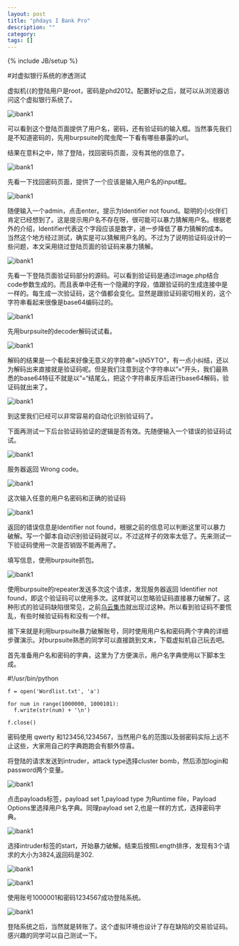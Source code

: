 ```yaml
---
layout: post
title: "phdays I Bank Pro"
description: ""
category: 
tags: []
---
```

{% include JB/setup %}

#对虚拟银行系统的渗透测试

虚拟机{{的登陆用户是root，密码是phd2012。配置好ip之后，就可以从浏览器访问这个虚拟银行系统了。

![ibank1]({{site.img_url}}ibank1.png)


可以看到这个登陆页面提供了用户名，密码，还有验证码的输入框。当然事先我们是不知道密码的，先用burpsuite的爬虫爬一下看有哪些暴露的url。

结果在意料之中，除了登陆，找回密码页面，没有其他的信息了。

![ibank1]({{site.img_url}}ibank2.png)

先看一下找回密码页面，提供了一个应该是输入用户名的input框。

![ibank1]({{site.img_url}}ibank3.png)

随便输入一个admin，点击enter。提示为Identifier not found。聪明的小伙伴们肯定已经想到了。这是提示用户名不存在呀，很可能可以暴力猜解用户名。根据老外的介绍，Identifier代表这个字段应该是数字，进一步降低了暴力猜解的成本。当然这个地方经过测试，确实是可以猜解用户名的。不过为了说明验证码设计的一些问题，本文采用绕过登陆页面的验证码来暴力猜解。

![ibank1]({{site.img_url}}ibank4.png)


先看一下登陆页面验证码部分的源码。可以看到验证码是通过image.php结合code参数生成的。而且表单中还有一个隐藏的字段，值跟验证码的生成连接中是一样的。每生成一次验证码，这个值都会变化。显然是跟验证码密切相关的，这个字符串看起来很像是base64编码过的。


![ibank1]({{site.img_url}}ibank6.png)

先用burpsuite的decoder解码试试看。

![ibank1]({{site.img_url}}ibank7.png)

解码的结果是一个看起来好像无意义的字符串"=IjN5YTO"，有一点小纠结，还以为解码出来直接就是验证码呢。但是我们注意到这个字符串以”=“开头，我们最熟悉的base64特征不就是以”=“结尾么，把这个字符串反序后进行base64解码，验证码就出来了。

![ibank1]({{site.img_url}}ibank8.png)

到这里我们已经可以非常容易的自动化识别验证码了。

下面再测试一下后台验证码验证的逻辑是否有效。先随便输入一个错误的验证码试试。

![ibank1]({{site.img_url}}ibank9.png)

服务器返回 Wrong code。

![ibank1]({{site.img_url}}ibank10.png)

这次输入任意的用户名密码和正确的验证码

![ibank1]({{site.img_url}}ibank11.png)

返回的错误信息是Identifier not found，根据之前的信息可以判断这里可以暴力破解。写一个脚本自动识别验证码就可以，不过这样子的效率太低了。先来测试一下验证码使用一次是否销毁不能再用了。

填写信息，使用burpsuite抓包。

![ibank1]({{site.img_url}}ibank12.png)

使用burpsuite的repeater发送多次这个请求，发现服务器返回 Identifier not found，即这个验证码可以使用多次。这样就可以忽略验证码直接暴力破解了。这种形式的验证码缺陷很常见，之前[乌云集市](http://wooyun.org/bugs/wooyun-2010-046547)就出现过这种。所以看到验证码不要慌乱，有些时候验证码有和没有一个样。

接下来就是利用burpsuite暴力破解账号，同时使用用户名和密码两个字典的详细步骤演示。对burpsuite熟悉的同学可以直接跳到文末，下载虚拟机自己玩去吧。


首先准备用户名和密码的字典，这里为了方便演示，用户名字典使用以下脚本生成。

#!/usr/bin/python

	f = open('Wordlist.txt', 'a')

	for num in range(1000000, 1000101):
	  f.write(str(num) + '\n')

	f.close()

密码使用 qwerty 和123456,1234567，当然用户名的范围以及弱密码实际上远不止这些，大家用自己的字典跑跑会有额外惊喜。

将登陆的请求发送到intruder，attack type选择cluster bomb，然后添加login和password两个变量。

![ibank1]({{site.img_url}}ibank13.png)

点击payloads标签，payload set 1,payload type 为Runtime file，Payload Options里选择用户名字典。同理payload set 2,也是一样的方式，选择密码字典。


![ibank1]({{site.img_url}}ibank14.png)

选择intruder标签的start，开始暴力破解。结束后按照Length排序，发现有3个请求的大小为3824,返回码是302.

![ibank1]({{site.img_url}}ibank15.png)

![ibank1]({{site.img_url}}ibank16.png)

使用账号1000001和密码1234567成功登陆系统。

![ibank1]({{site.img_url}}ibank17.png)

登陆系统之后，当然就是转账了。这个虚拟环境也设计了存在缺陷的交易验证码。感兴趣的同学可以自己测试一下。

